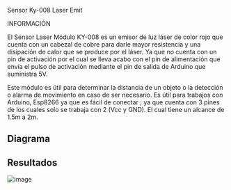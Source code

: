 Sensor Ky-008 Laser Emit

INFORMACIÓN

El Sensor Laser Módulo KY-008 es un emisor de luz láser  de color rojo que cuenta con un cabezal de cobre para darle mayor resistencia y una disipación de calor que se produce por el láser. Ya que no cuenta con un pin de activación por el cual se lleva acabo con el pin de alimentación que envía el pulso de activación mediante el pin de salida de Arduino que suministra 5V.

Este módulo es útil para determinar la distancia de un objeto o la detección o alarma de movimiento en caso de ser necesario. Es útil para trabajos con Arduino, Esp8266 ya que es fácil de conectar ; ya que cuenta con 3 pines de los cuales solo se trabaja con 2 (Vcc y GND). El cual tiene un alcance de 1.5m a 2m.


<h2>Diagrama</h2>




<h2>Resultados</h2>

![image](Ky-008-Laser.gif)

